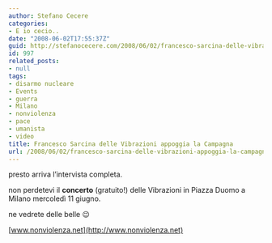 ```yaml
---
author: Stefano Cecere
categories:
- E io cecio..
date: "2008-06-02T17:55:37Z"
guid: http://stefanocecere.com/2008/06/02/francesco-sarcina-delle-vibrazioni-appoggia-la-campagna/
id: 997
related_posts:
- null
tags:
- disarmo nucleare
- Events
- guerra
- Milano
- nonviolenza
- pace
- umanista
- video
title: Francesco Sarcina delle Vibrazioni appoggia la Campagna
url: /2008/06/02/francesco-sarcina-delle-vibrazioni-appoggia-la-campagna/
---
```


presto arriva l&#8217;intervista completa.
  
non perdetevi il **concerto** (gratuito!) delle Vibrazioni in Piazza Duomo a Milano mercoledì 11 giugno.
  
ne vedrete delle belle 😉

[www.nonviolenza.net](http://www.nonviolenza.net)